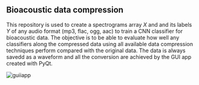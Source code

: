 ## Bioacoustic data compression

This repository is used to create a spectrograms array $X$ and and its labels $Y$ of any audio format (mp3, flac, ogg, aac) to train a CNN classifier for bioacoustic data.
The objective is to be able to evaluate how well any classifiers along the compressed data using all available data compression techniques perform compared with the original data. 
The data is always savedd as a waveform and all the conversion are achieved by the GUI app created with PyQt.

![guiiapp](https://github.com/milanto-hery/audio_to_input_cnn/assets/78157308/42b2665a-5265-4b5b-8f45-f9003547e4b7)
